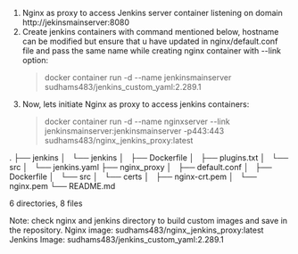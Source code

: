 1) Nginx as proxy to access Jenkins server container listening on domain http://jekinsmainserver:8080
2) Create jenkins containers with command mentioned below, hostname can be modified but ensure that u have
   updated in nginx/default.conf file and pass the same name while creating nginx container with --link
   option:
   > docker container run -d --name jenkinsmainserver sudhams483/jenkins_custom_yaml:2.289.1
3) Now, lets initiate Nginx as proxy to access jenkins containers:
   > docker container run -d --name nginxserver --link jenkinsmainserver:jenkinsmainserver -p443:443 sudhams483/nginx_jenkins_proxy:latest

.
├── jenkins
│   └── jenkins
│       ├── Dockerfile
│       ├── plugins.txt
│       └── src
│           └── jenkins.yaml
├── nginx_proxy
│   ├── default.conf
│   ├── Dockerfile
│   └── src
│       └── certs
│           ├── nginx-crt.pem
│           └── nginx.pem
└── README.md

6 directories, 8 files

Note: check nginx and jenkins directory to build custom images and save in the repository.
Nginx image: sudhams483/nginx_jenkins_proxy:latest
Jenkins Image: sudhams483/jenkins_custom_yaml:2.289.1  
